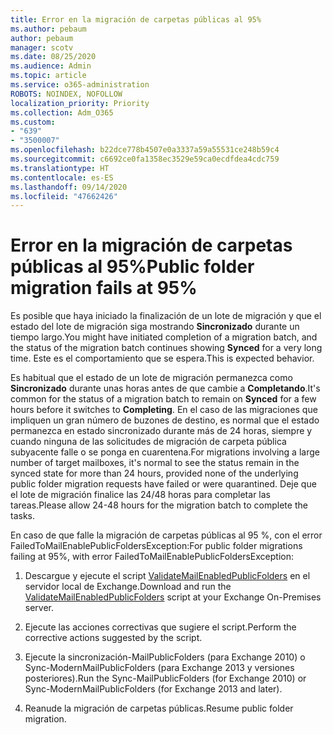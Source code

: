 ```yaml
---
title: Error en la migración de carpetas públicas al 95%
ms.author: pebaum
author: pebaum
manager: scotv
ms.date: 08/25/2020
ms.audience: Admin
ms.topic: article
ms.service: o365-administration
ROBOTS: NOINDEX, NOFOLLOW
localization_priority: Priority
ms.collection: Adm_O365
ms.custom:
- "639"
- "3500007"
ms.openlocfilehash: b22dce778b4507e0a3337a59a55531ce248b59c4
ms.sourcegitcommit: c6692ce0fa1358ec3529e59ca0ecdfdea4cdc759
ms.translationtype: HT
ms.contentlocale: es-ES
ms.lasthandoff: 09/14/2020
ms.locfileid: "47662426"
---
```

# <a name="public-folder-migration-fails-at-95"></a><span data-ttu-id="aa612-102">Error en la migración de carpetas públicas al 95%</span><span class="sxs-lookup"><span data-stu-id="aa612-102">Public folder migration fails at 95%</span></span>

<span data-ttu-id="aa612-103">Es posible que haya iniciado la finalización de un lote de migración y que el estado del lote de migración siga mostrando **Sincronizado** durante un tiempo largo.</span><span class="sxs-lookup"><span data-stu-id="aa612-103">You might have initiated completion of a migration batch, and the status of the migration batch continues showing **Synced** for a very long time.</span></span> <span data-ttu-id="aa612-104">Este es el comportamiento que se espera.</span><span class="sxs-lookup"><span data-stu-id="aa612-104">This is expected behavior.</span></span>

<span data-ttu-id="aa612-105">Es habitual que el estado de un lote de migración permanezca como **Sincronizado** durante unas horas antes de que cambie a **Completando**.</span><span class="sxs-lookup"><span data-stu-id="aa612-105">It's common for the status of a migration batch to remain on **Synced** for a few hours before it switches to **Completing**.</span></span> <span data-ttu-id="aa612-106">En el caso de las migraciones que impliquen un gran número de buzones de destino, es normal que el estado permanezca en estado sincronizado durante más de 24 horas, siempre y cuando ninguna de las solicitudes de migración de carpeta pública subyacente falle o se ponga en cuarentena.</span><span class="sxs-lookup"><span data-stu-id="aa612-106">For migrations involving a large number of target mailboxes, it's normal to see the status remain in the synced state for more than 24 hours, provided none of the underlying public folder migration requests have failed or were quarantined.</span></span> <span data-ttu-id="aa612-107">Deje que el lote de migración finalice las 24/48 horas para completar las tareas.</span><span class="sxs-lookup"><span data-stu-id="aa612-107">Please allow 24-48 hours for the migration batch to complete the tasks.</span></span>

<span data-ttu-id="aa612-108">En caso de que falle la migración de carpetas públicas al 95 %, con el error FailedToMailEnablePublicFoldersException:</span><span class="sxs-lookup"><span data-stu-id="aa612-108">For public folder migrations failing at 95%, with error FailedToMailEnablePublicFoldersException:</span></span>

1. <span data-ttu-id="aa612-109">Descargue y ejecute el script [ValidateMailEnabledPublicFolders](https://aka.ms/ValidateMEPF) en el servidor local de Exchange.</span><span class="sxs-lookup"><span data-stu-id="aa612-109">Download and run the [ValidateMailEnabledPublicFolders](https://aka.ms/ValidateMEPF) script at your Exchange On-Premises server.</span></span>

2. <span data-ttu-id="aa612-110">Ejecute las acciones correctivas que sugiere el script.</span><span class="sxs-lookup"><span data-stu-id="aa612-110">Perform the corrective actions suggested by the script.</span></span>

3. <span data-ttu-id="aa612-111">Ejecute la sincronización-MailPublicFolders (para Exchange 2010) o Sync-ModernMailPublicFolders (para Exchange 2013 y versiones posteriores).</span><span class="sxs-lookup"><span data-stu-id="aa612-111">Run the Sync-MailPublicFolders (for Exchange 2010) or Sync-ModernMailPublicFolders (for Exchange 2013 and later).</span></span>

4. <span data-ttu-id="aa612-112">Reanude la migración de carpetas públicas.</span><span class="sxs-lookup"><span data-stu-id="aa612-112">Resume public folder migration.</span></span>
